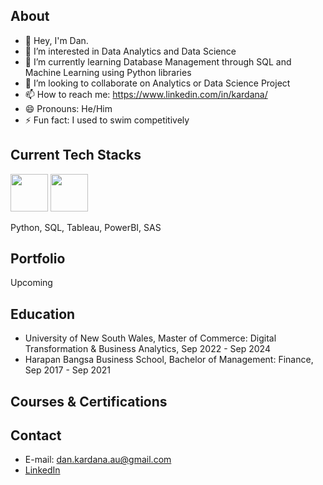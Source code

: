 ## About

- 👋 Hey, I'm Dan.
- 👀 I’m interested in Data Analytics and Data Science
- 🌱 I’m currently learning Database Management through SQL and Machine Learning using Python libraries
- 💞️ I’m looking to collaborate on Analytics or Data Science Project
- 📫 How to reach me: https://www.linkedin.com/in/kardana/
- 😄 Pronouns: He/Him
- ⚡ Fun fact: I used to swim competitively

<!---
taufikkardana/taufikkardana is a ✨ special ✨ repository because its `README.md` (this file) appears on your GitHub profile.
You can click the Preview link to take a look at your changes.
--->

## Current Tech Stacks
<p>
  <img src="https://s3.dualstack.us-east-2.amazonaws.com/pythondotorg-assets/media/community/logos/python-logo-only.png" width="60" />
  <img src="https://upload.wikimedia.org/wikipedia/commons/thumb/2/29/Postgresql_elephant.svg/1200px-Postgresql_elephant.svg.png" width="60" />
</p>
Python, SQL, Tableau, PowerBI, SAS

## Portfolio
Upcoming

## Education

- University of New South Wales, Master of Commerce: Digital Transformation & Business Analytics, Sep 2022 - Sep 2024
- Harapan Bangsa Business School, Bachelor of Management: Finance, Sep 2017 - Sep 2021

## Courses & Certifications

## Contact
- E-mail: dan.kardana.au@gmail.com
- [LinkedIn](https://www.linkedin.com/in/kardana/)

